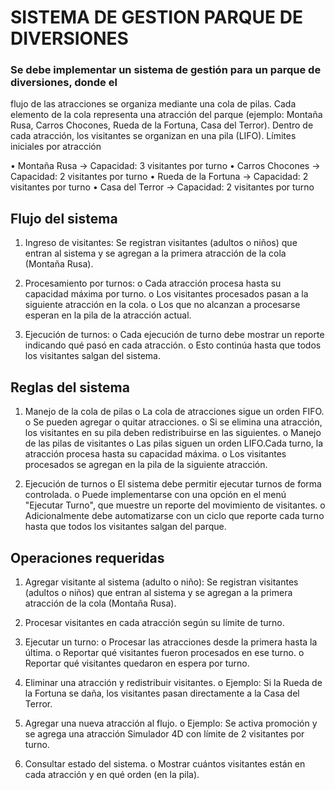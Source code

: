 # SISTEMA DE GESTION PARQUE DE DIVERSIONES

### Se debe implementar un sistema de gestión para un parque de diversiones, donde el
flujo de las atracciones se organiza mediante una cola de pilas.
Cada elemento de la cola representa una atracción del parque (ejemplo: Montaña
Rusa, Carros Chocones, Rueda de la Fortuna, Casa del Terror).
Dentro de cada atracción, los visitantes se organizan en una pila (LIFO).
Límites iniciales por atracción

• Montaña Rusa → Capacidad: 3 visitantes por turno
• Carros Chocones → Capacidad: 2 visitantes por turno
• Rueda de la Fortuna → Capacidad: 2 visitantes por turno
• Casa del Terror → Capacidad: 2 visitantes por turno

## Flujo del sistema
1. Ingreso de visitantes: Se registran visitantes (adultos o niños) que entran al
sistema y se agregan a la primera atracción de la cola (Montaña Rusa).

2. Procesamiento por turnos:
o Cada atracción procesa hasta su capacidad máxima por turno.
o Los visitantes procesados pasan a la siguiente atracción en la cola.
o Los que no alcanzan a procesarse esperan en la pila de la atracción
actual.

3. Ejecución de turnos:
o Cada ejecución de turno debe mostrar un reporte indicando qué pasó en
cada atracción.
o Esto continúa hasta que todos los visitantes salgan del sistema.

## Reglas del sistema
1. Manejo de la cola de pilas
o La cola de atracciones sigue un orden FIFO.
o Se pueden agregar o quitar atracciones.
o Si se elimina una atracción, los visitantes en su pila deben redistribuirse
en las siguientes.
o Manejo de las pilas de visitantes
o Las pilas siguen un orden LIFO.Cada turno, la atracción procesa hasta su
capacidad máxima.
o Los visitantes procesados se agregan en la pila de la siguiente
atracción.

2. Ejecución de turnos
o El sistema debe permitir ejecutar turnos de forma controlada.
o Puede implementarse con una opción en el menú "Ejecutar Turno", que
muestre un reporte del movimiento de visitantes.
o Adicionalmente debe automatizarse con un ciclo que reporte cada turno
hasta que todos los visitantes salgan del parque.

## Operaciones requeridas
1. Agregar visitante al sistema (adulto o niño): Se registran visitantes (adultos o
niños) que entran al sistema y se agregan a la primera atracción de la cola
(Montaña Rusa).

2. Procesar visitantes en cada atracción según su límite de turno.
   
3. Ejecutar un turno:
o Procesar las atracciones desde la primera hasta la última.
o Reportar qué visitantes fueron procesados en ese turno.
o Reportar qué visitantes quedaron en espera por turno.

4. Eliminar una atracción y redistribuir visitantes.
o Ejemplo: Si la Rueda de la Fortuna se daña, los visitantes pasan
directamente a la Casa del Terror.

5. Agregar una nueva atracción al flujo.
o Ejemplo: Se activa promoción y se agrega una atracción Simulador 4D
con límite de 2 visitantes por turno.

6. Consultar estado del sistema.
o Mostrar cuántos visitantes están en cada atracción y en qué orden (en la
pila).
